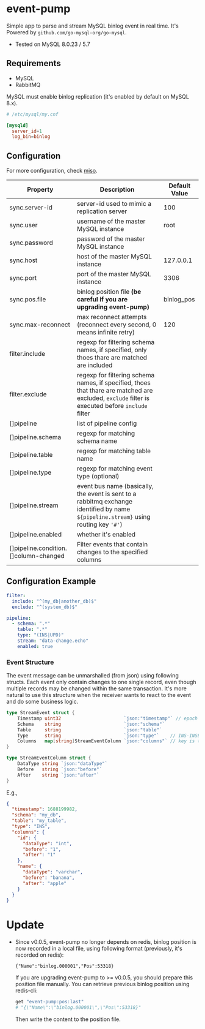 # event-pump

Simple app to parse and stream MySQL binlog event in real time. It's Powered by `github.com/go-mysql-org/go-mysql`.

- Tested on MySQL 8.0.23 / 5.7

## Requirements

- MySQL
- RabbitMQ

MySQL must enable binlog replication (it's enabled by default on MySQL 8.x).

```conf
# /etc/mysql/my.cnf

[mysqld]
  server_id=1
  log_bin=binlog
```

## Configuration

For more configuration, check [miso](https://github.com/CurtisNewbie/miso).

| Property                              | Description                                                                                                                                      | Default Value |
| ------------------------------------- | ------------------------------------------------------------------------------------------------------------------------------------------------ | ------------- |
| sync.server-id                        | server-id used to mimic a replication server                                                                                                     | 100           |
| sync.user                             | username of the master MySQL instance                                                                                                            | root          |
| sync.password                         | password of the master MySQL instance                                                                                                            |               |
| sync.host                             | host of the master MySQL instance                                                                                                                | 127.0.0.1     |
| sync.port                             | port of the master MySQL instance                                                                                                                | 3306          |
| sync.pos.file                         | binlog position file **(be careful if you are upgrading event-pump)**                                                                            | binlog_pos    |
| sync.max-reconnect                    | max reconnect attempts (reconnect every second, 0 means infinite retry)                                                                          | 120           |
| filter.include                        | regexp for filtering schema names, if specified, only thoes thare are matched are included                                                       |               |
| filter.exclude                        | regexp for filtering schema names, if specified, thoes that thare are matched are excluded, `exclude` filter is executed before `include` filter |               |
| []pipeline                            | list of pipeline config                                                                                                                          |               |
| []pipeline.schema                     | regexp for matching schema name                                                                                                                  |               |
| []pipeline.table                      | regexp for matching table name                                                                                                                   |               |
| []pipeline.type                       | regexp for matching event type (optional)                                                                                                        |               |
| []pipeline.stream                     | event bus name (basically, the event is sent to a rabbitmq exchange identified by name `${pipeline.stream}` using routing key `'#'`)             |               |
| []pipeline.enabled                    | whether it's enabled                                                                                                                             |               |
| []pipeline.condition.[]column-changed | Filter events that contain changes to the specified columns                                                                                      |               |

## Configuration Example

```yaml
filter:
  include: "^(my_db|another_db)$"
  exclude: "^(system_db)$"

pipeline:
  - schema: ".*"
    table: ".*"
    type: "(INS|UPD)"
    stream: "data-change.echo"
    enabled: true
```

### Event Structure

The event message can be unmarshalled (from json) using following structs. Each event only contain changes to one single record, even though multiple records may be changed within the same transaction. It's more natural to use this structure when the receiver wants to react to the event and do some business logic.

```go
type StreamEvent struct {
	Timestamp uint32                       `json:"timestamp"` // epoch time second
	Schema    string                       `json:"schema"`
	Table     string                       `json:"table"`
	Type      string                       `json:"type"`    // INS-INSERT, UPD-UPDATE, DEL-DELETE
	Columns   map[string]StreamEventColumn `json:"columns"` // key is the column name
}

type StreamEventColumn struct {
	DataType string `json:"dataType"`
	Before   string `json:"before"`
	After    string `json:"after"`
}
```

E.g.,

```json
{
  "timestamp": 1688199982,
  "schema": "my_db",
  "table": "my_table",
  "type": "INS",
  "columns": {
    "id": {
      "dataType": "int",
      "before": "1",
      "after": "1"
    },
    "name": {
      "dataType": "varchar",
      "before": "banana",
      "after": "apple"
    }
  }
}
```

# Update

- Since v0.0.5, event-pump no longer depends on redis, binlog position is now recorded in a local file, using following format (previously, it's recorded on redis):

  ```
  {"Name":"binlog.000001","Pos":53318}
  ```

  If you are upgrading event-pump to >= v0.0.5, you should prepare this position file manually. You can retrieve previous binlog position using redis-cli:

  ```sh
  get "event-pump:pos:last"
  # "{\"Name\":\"binlog.000001\",\"Pos\":53318}"
  ```

  Then write the content to the position file.
